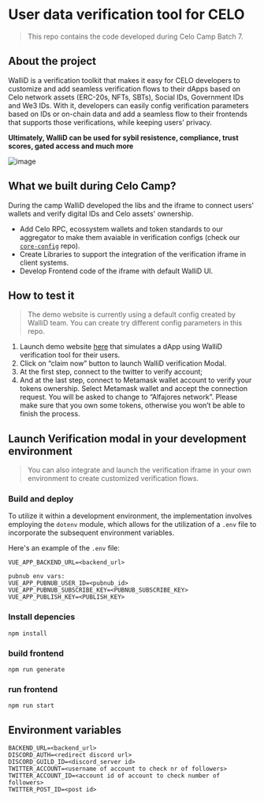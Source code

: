 # User data verification tool for CELO

> This repo contains the code developed during Celo Camp Batch 7.

## About the project

WalliD is a verification toolkit that makes it easy for CELO developers to customize and add seamless verification flows to their dApps based on Celo network assets (ERC-20s, NFTs, SBTs), Social IDs, Government IDs and We3 IDs.
With it, developers can easily config verification parameters based on IDs or on-chain data and add a seamless flow to their frontends that supports those verifications, while keeping users' privacy.

<b>Ultimately, WalliD can be used for sybil resistence, compliance, trust scores, gated access and much more </b>

![image](https://github.com/walliDprotocol/celo-demo/assets/39834004/70b15199-6742-48ba-8ac3-78488366c51f)

## What we built during Celo Camp?

During the camp WalliD developed the libs and the iframe to connect users' wallets and verify digital IDs and Celo assets' ownership.

- Add Celo RPC, ecossystem wallets and token standards to our aggregator to make them avaiable in verification configs (check our [`core-config`](https://github.com/walliDprotocol/core-config) repo).
- Create Libraries to support the integration of the verification iframe in client systems.
- Develop Frontend code of the iframe with default WalliD UI.

## How to test it

> The demo website is currently using a default config created by WalliD team. You can create try different config parameters in this repo.

1. Launch demo website [here](https://wallid-demo-celo.herokuapp.com/) that simulates a dApp using WalliD verification tool for their users.
2. Click on “claim now” button to launch WalliD verification Modal.
3. At the first step, connect to the twitter to verify account;
4. And at the last step, connect to Metamask wallet account to verify your tokens ownership. Select Metamask wallet and accept the connection request. You will be asked to change to “Alfajores network”. Please make sure that you own some tokens, otherwise you won’t be able to finish the process.

## Launch Verification modal in your development environment

> You can also integrate and launch the verification iframe in your own environment to create customized verification flows.

### Build and deploy

To utilize it within a development environment, the implementation involves employing the `dotenv` module, which allows for the utilization of a `.env` file to incorporate the subsequent environment variables.

Here's an example of the `.env` file:

```
VUE_APP_BACKEND_URL=<backend_url>

pubnub env vars:
VUE_APP_PUBNUB_USER_ID=<pubnub_id>
VUE_APP_PUBNUB_SUBSCRIBE_KEY=<PUBNUB_SUBSCRIBE_KEY>
VUE_APP_PUBLISH_KEY=<PUBLISH_KEY>
```

### Install depencies

```
npm install
```

### build frontend

```
npm run generate
```

### run frontend

```
npm run start
```

## Environment variables

```
BACKEND_URL=<backend_url>
DISCORD_AUTH=<redirect discord url>
DISCORD_GUILD_ID=<discord_server id>
TWITTER_ACCOUNT=<username of account to check nr of followers>
TWITTER_ACCOUNT_ID=<account id of account to check number of followers>
TWITTER_POST_ID=<post id>
```

